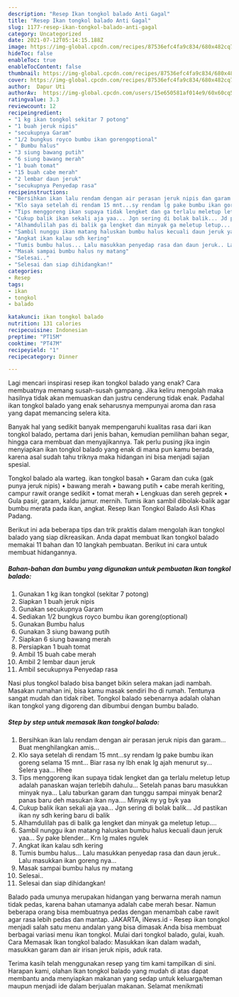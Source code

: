 ```yaml
---
description: "Resep Ikan tongkol balado Anti Gagal"
title: "Resep Ikan tongkol balado Anti Gagal"
slug: 1177-resep-ikan-tongkol-balado-anti-gagal
category: Uncategorized
date: 2021-07-12T05:14:15.188Z
image: https://img-global.cpcdn.com/recipes/87536efc4fa9c834/680x482cq70/ikan-tongkol-balado-foto-resep-utama.jpg
hideToc: false
enableToc: true
enableTocContent: false
thumbnail: https://img-global.cpcdn.com/recipes/87536efc4fa9c834/680x482cq70/ikan-tongkol-balado-foto-resep-utama.jpg
cover: https://img-global.cpcdn.com/recipes/87536efc4fa9c834/680x482cq70/ikan-tongkol-balado-foto-resep-utama.jpg
author:  Dapur Uti
authorAv:  https://img-global.cpcdn.com/users/15e650581af014e9/60x60cq50/avatar.jpg
ratingvalue: 3.3
reviewcount: 12
recipeingredient:
- "1 kg ikan tongkol sekitar 7 potong"
- "1 buah jeruk nipis"
- "secukupnya Garam"
- "1/2 bungkus royco bumbu ikan gorengoptional"
- " Bumbu halus"
- "3 siung bawang putih"
- "6 siung bawang merah"
- "1 buah tomat"
- "15 buah cabe merah"
- "2 lembar daun jeruk"
- "secukupnya Penyedap rasa"
recipeinstructions:
- "Bersihkan ikan lalu rendam dengan air perasan jeruk nipis dan garam... Buat menghilangkan amis..."
- "Klo saya setelah di rendam 15 mnt...sy rendam lg pake bumbu ikan goreng selama 15 mnt... Biar rasa ny lbh enak lg ajah menurut sy... Selera yaa... Hhee"
- "Tips menggoreng ikan supaya tidak lengket dan ga terlalu meletup letup adalah panaskan wajan terlebih dahulu... Setelah panas baru masukkan minyak nya... Lalu taburkan garam dan tunggu sampai minyak benar2 panas baru deh masukan ikan nya.... Minyak ny yg byk yaa"
- "Cukup balik ikan sekali aja yaa... Jgn sering di bolak balik... Jd pastikan ikan ny sdh kering baru di balik"
- "Alhamdulilah pas di balik ga lengket dan minyak ga meletup letup...."
- "Sambil nunggu ikan matang haluskan bumbu halus kecuali daun jeruk yaa... Sy pake blender... Krn lg males ngulek"
- "Angkat ikan kalau sdh kering"
- "Tumis bumbu halus... Lalu masukkan penyedap rasa dan daun jeruk.. Lalu masukkan ikan goreng nya..."
- "Masak sampai bumbu halus ny matang"
- "Selesai.."
- "Selesai dan siap dihidangkan!"
categories:
- Resep
tags:
- ikan
- tongkol
- balado

katakunci: ikan tongkol balado 
nutrition: 131 calories
recipecuisine: Indonesian
preptime: "PT15M"
cooktime: "PT47M"
recipeyield: "1"
recipecategory: Dinner

---
```



Lagi mencari inspirasi resep ikan tongkol balado yang enak? Cara membuatnya memang susah-susah gampang. Jika keliru mengolah maka hasilnya tidak akan memuaskan dan justru cenderung tidak enak. Padahal ikan tongkol balado yang enak seharusnya mempunyai aroma dan rasa yang dapat memancing selera kita.


Banyak hal yang sedikit banyak mempengaruhi kualitas rasa dari ikan tongkol balado, pertama dari jenis bahan, kemudian pemilihan bahan segar, hingga cara membuat dan menyajikannya. Tak perlu pusing jika ingin menyiapkan ikan tongkol balado yang enak di mana pun kamu berada, karena asal sudah tahu triknya maka hidangan ini bisa menjadi sajian spesial.

Tongkol balado ala warteg. ikan tongkol basah • Garam dan cuka (gak punya jeruk nipis) • bawang merah • bawang putih • cabe merah keriting, campur rawit orange sedikit • tomat merah • Lengkuas dan sereh geprek • Gula pasir, garam, kaldu jamur. mernih. Tumis ikan sambil dibolak-balik agar bumbu merata pada ikan, angkat. Resep Ikan Tongkol Balado Asli Khas Padang.


Berikut ini ada beberapa tips dan trik praktis dalam mengolah ikan tongkol balado yang siap dikreasikan. Anda dapat membuat Ikan tongkol balado memakai 11 bahan dan 10 langkah pembuatan. Berikut ini cara untuk membuat hidangannya.

<!--inarticleads1-->

##### Bahan-bahan dan bumbu yang digunakan untuk pembuatan Ikan tongkol balado:

1. Gunakan 1 kg ikan tongkol (sekitar 7 potong)
1. Siapkan 1 buah jeruk nipis
1. Gunakan secukupnya Garam
1. Sediakan 1/2 bungkus royco bumbu ikan goreng(optional)
1. Gunakan  Bumbu halus
1. Gunakan 3 siung bawang putih
1. Siapkan 6 siung bawang merah
1. Persiapkan 1 buah tomat
1. Ambil 15 buah cabe merah
1. Ambil 2 lembar daun jeruk
1. Ambil secukupnya Penyedap rasa


Nasi plus tongkol balado bisa banget bikin selera makan jadi nambah. Masakan rumahan ini, bisa kamu masak sendiri lho di rumah. Tentunya sangat mudah dan tidak ribet. Tongkol balado sebenarnya adalah olahan ikan tongkol yang digoreng dan dibumbui dengan bumbu balado. 

<!--inarticleads2-->

##### Step by step untuk memasak Ikan tongkol balado:

1. Bersihkan ikan lalu rendam dengan air perasan jeruk nipis dan garam... Buat menghilangkan amis...
1. Klo saya setelah di rendam 15 mnt...sy rendam lg pake bumbu ikan goreng selama 15 mnt... Biar rasa ny lbh enak lg ajah menurut sy... Selera yaa... Hhee
1. Tips menggoreng ikan supaya tidak lengket dan ga terlalu meletup letup adalah panaskan wajan terlebih dahulu... Setelah panas baru masukkan minyak nya... Lalu taburkan garam dan tunggu sampai minyak benar2 panas baru deh masukan ikan nya.... Minyak ny yg byk yaa
1. Cukup balik ikan sekali aja yaa... Jgn sering di bolak balik... Jd pastikan ikan ny sdh kering baru di balik
1. Alhamdulilah pas di balik ga lengket dan minyak ga meletup letup....
1. Sambil nunggu ikan matang haluskan bumbu halus kecuali daun jeruk yaa... Sy pake blender... Krn lg males ngulek
1. Angkat ikan kalau sdh kering
1. Tumis bumbu halus... Lalu masukkan penyedap rasa dan daun jeruk.. Lalu masukkan ikan goreng nya...
1. Masak sampai bumbu halus ny matang
1. Selesai..
1. Selesai dan siap dihidangkan!

Balado pada umunya merupakan hidangan yang berwarna merah namun tidak pedas, karena bahan utamanya adalah cabe merah besar. Namun beberapa orang bisa membuatnya pedas dengan menambah cabe rawit agar rasa lebih pedas dan mantap. JAKARTA, iNews.id - Resep ikan tongkol menjadi salah satu menu andalan yang bisa dimasak Anda bisa membuat berbagai variasi menu ikan tongkol. Mulai dari tongkol balado, gulai, kuah. Cara Memasak Ikan tongkol balado: Masukkan ikan dalam wadah, masukkan garam dan air irisan jeruk nipis, aduk rata. 

Terima kasih telah menggunakan resep yang tim kami tampilkan di sini. Harapan kami, olahan Ikan tongkol balado yang mudah di atas dapat membantu anda menyiapkan makanan yang sedap untuk keluarga/teman maupun menjadi ide dalam berjualan makanan. Selamat menikmati
